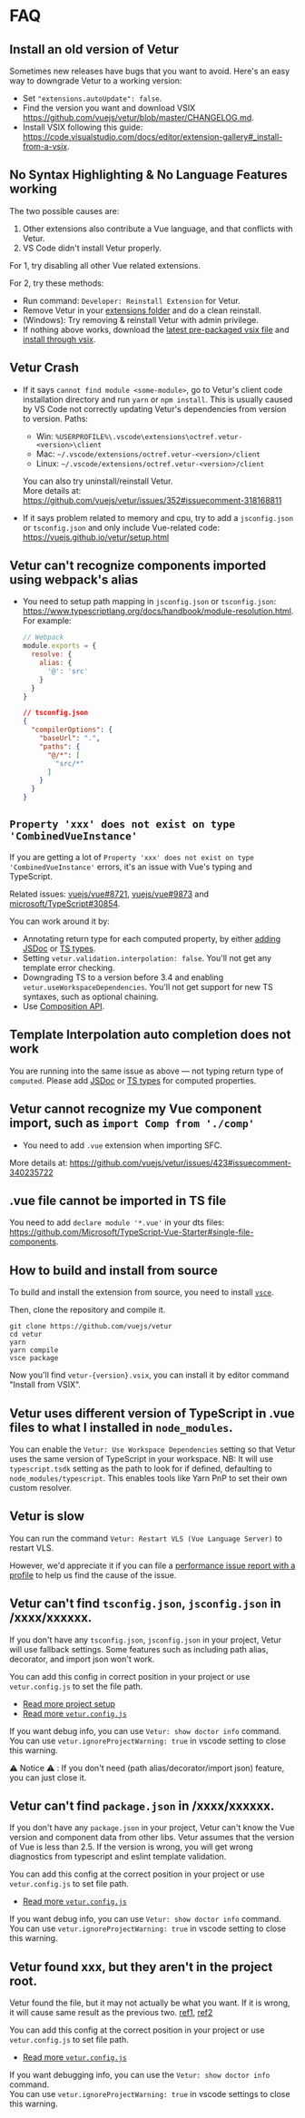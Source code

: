 # FAQ

## Install an old version of Vetur

Sometimes new releases have bugs that you want to avoid. Here's an easy way to downgrade Vetur to a working version:

- Set `"extensions.autoUpdate": false`.
- Find the version you want and download VSIX https://github.com/vuejs/vetur/blob/master/CHANGELOG.md.
- Install VSIX following this guide: https://code.visualstudio.com/docs/editor/extension-gallery#_install-from-a-vsix.

## No Syntax Highlighting & No Language Features working

The two possible causes are:

1. Other extensions also contribute a Vue language, and that conflicts with Vetur.
2. VS Code didn't install Vetur properly.

For 1, try disabling all other Vue related extensions.

For 2, try these methods:

- Run command: `Developer: Reinstall Extension` for Vetur.
- Remove Vetur in your [extensions folder](https://code.visualstudio.com/docs/editor/extension-gallery#_common-questions) and do a clean reinstall.
- (Windows): Try removing & reinstall Vetur with admin privilege.
- If nothing above works, download the [latest pre-packaged vsix file](https://github.com/vuejs/vetur/releases) and [install through vsix](https://code.visualstudio.com/docs/editor/extension-gallery#_install-from-a-vsix).

## Vetur Crash

- If it says `cannot find module <some-module>`, go to Vetur's client code installation directory and run `yarn` or `npm install`.
  This is usually caused by VS Code not correctly updating Vetur's dependencies from version to version.
  Paths:
  - Win: `%USERPROFILE%\.vscode\extensions\octref.vetur-<version>\client`
  - Mac: `~/.vscode/extensions/octref.vetur-<version>/client`
  - Linux: `~/.vscode/extensions/octref.vetur-<version>/client`

  You can also try uninstall/reinstall Vetur.  
  More details at: https://github.com/vuejs/vetur/issues/352#issuecomment-318168811

- If it says problem related to memory and cpu, try to add a `jsconfig.json` or `tsconfig.json` and only include Vue-related code: https://vuejs.github.io/vetur/setup.html

## Vetur can't recognize components imported using webpack's alias

- You need to setup path mapping in `jsconfig.json` or `tsconfig.json`: https://www.typescriptlang.org/docs/handbook/module-resolution.html. For example:

  ```js
  // Webpack
  module.exports = {
    resolve: {
      alias: {
        '@': 'src'
      }
    }
  }
  ```

  ```json
  // tsconfig.json
  {
    "compilerOptions": {
      "baseUrl": ".",
      "paths": {
        "@/*": [
          "src/*"
        ]
      }
    }
  }
  ```

## `Property 'xxx' does not exist on type 'CombinedVueInstance'`

If you are getting a lot of `Property 'xxx' does not exist on type 'CombinedVueInstance'` errors, it's an issue with Vue's typing and TypeScript.

Related issues: [vuejs/vue#8721](https://github.com/vuejs/vue/issues/8721), [vuejs/vue#9873](https://github.com/vuejs/vue/issues/9873) and [microsoft/TypeScript#30854](https://github.com/microsoft/TypeScript/issues/30854).

You can work around it by:

- Annotating return type for each computed property, by either [adding JSDoc](https://github.com/vuejs/vetur/issues/1707#issuecomment-686851677) or [TS types](https://vuejs.org/v2/guide/typescript.html#Annotating-Return-Types).
- Setting `vetur.validation.interpolation: false`. You'll not get any template error checking.
- Downgrading TS to a version before 3.4 and enabling `vetur.useWorkspaceDependencies`. You'll not get support for new TS syntaxes, such as optional chaining.
- Use [Composition API](https://composition-api.vuejs.org).

## Template Interpolation auto completion does not work

You are running into the same issue as above — not typing return type of `computed`. Please add [JSDoc](https://github.com/vuejs/vetur/issues/1707#issuecomment-686851677) or [TS types](https://vuejs.org/v2/guide/typescript.html#Annotating-Return-Types) for computed properties.

## Vetur cannot recognize my Vue component import, such as `import Comp from './comp'`

- You need to add `.vue` extension when importing SFC.

More details at: https://github.com/vuejs/vetur/issues/423#issuecomment-340235722

## .vue file cannot be imported in TS file

You need to add `declare module '*.vue'` in your dts files: https://github.com/Microsoft/TypeScript-Vue-Starter#single-file-components.

## How to build and install from source

To build and install the extension from source, you need to install [`vsce`](https://code.visualstudio.com/docs/extensions/publish-extension).

Then, clone the repository and compile it.

```
git clone https://github.com/vuejs/vetur
cd vetur
yarn
yarn compile
vsce package
```
  
Now you'll find `vetur-{version}.vsix`, you can install it by editor command "Install from VSIX".

## Vetur uses different version of TypeScript in .vue files to what I installed in `node_modules`.

You can enable the `Vetur: Use Workspace Dependencies` setting so that Vetur uses the same version of TypeScript in your workspace.
NB: It will use `typescript.tsdk` setting as the path to look for if defined, defaulting to `node_modules/typescript`. This enables tools like Yarn PnP to set their own custom resolver.

## Vetur is slow

You can run the command `Vetur: Restart VLS (Vue Language Server)` to restart VLS.

However, we'd appreciate it if you can file a [performance issue report with a profile](https://github.com/vuejs/vetur/blob/master/.github/PERF_ISSUE.md) to help us find the cause of the issue.

## Vetur can't find `tsconfig.json`, `jsconfig.json` in /xxxx/xxxxxx.

If you don't have any `tsconfig.json`, `jsconfig.json` in your project,
Vetur will use fallback settings. Some features such as including path alias, decorator, and import json won't work.

You can add this config in correct position in your project or use `vetur.config.js` to set the file path.

- [Read more project setup](/docs/guide/setup.md#project-setup)
- [Read more `vetur.config.js`](/docs/guide/setup.md#advanced)

If you want debug info, you can use `Vetur: show doctor info` command.   
You can use `vetur.ignoreProjectWarning: true` in vscode setting to close this warning.

⚠️ Notice ⚠️ : If you don't need (path alias/decorator/import json) feature, you can just close it.

## Vetur can't find `package.json` in /xxxx/xxxxxx.

If you don't have any `package.json` in your project, Vetur can't know the Vue version and component data from other libs.
Vetur assumes that the version of Vue is less than 2.5.
If the version is wrong, you will get wrong diagnostics from typescript and eslint template validation.

You can add this config at the correct position in your project or use `vetur.config.js` to set file path.

- [Read more `vetur.config.js`](/docs/guide/setup.md#advanced)

If you want debug info, you can use `Vetur: show doctor info` command.   
You can use `vetur.ignoreProjectWarning: true` in vscode setting to close this warning.

## Vetur found xxx, but they aren\'t in the project root.
Vetur found the file, but it may not actually be what you want.
If it is wrong, it will cause same result as the previous two. [ref1](/docs/guide/FAQ.md#vetur-can-t-find-tsconfig-json-jsconfig-json-in-xxxx-xxxxxx), [ref2](/docs/guide/FAQ.md#vetur-can-t-find-package-json-in-xxxx-xxxxxx)

You can add this config at the correct position in your project or use `vetur.config.js` to set file path.

- [Read more `vetur.config.js`](/docs/guide/setup.md#advanced)

If you want debugging info, you can use the `Vetur: show doctor info` command.   
You can use `vetur.ignoreProjectWarning: true` in vscode settings to close this warning.

